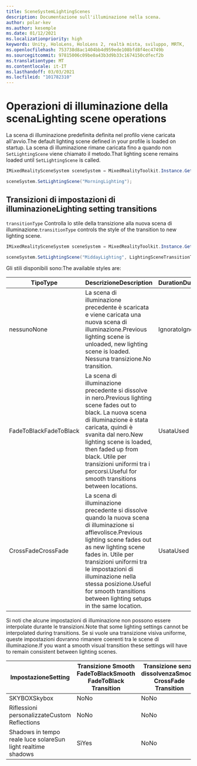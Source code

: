 ```yaml
---
title: SceneSystemLightingScenes
description: Documentazione sull'illuminazione nella scena.
author: polar-kev
ms.author: kesemple
ms.date: 01/12/2021
ms.localizationpriority: high
keywords: Unity, HoloLens, HoloLens 2, realtà mista, sviluppo, MRTK,
ms.openlocfilehash: 753738d8ac1404bb4d959ede108bfd8f4ec4749b
ms.sourcegitcommit: 97815006c09be0a43b3d9b33c1674150cdfecf2b
ms.translationtype: MT
ms.contentlocale: it-IT
ms.lasthandoff: 03/03/2021
ms.locfileid: "101782310"
---
```

# <a name="lighting-scene-operations"></a><span data-ttu-id="1f668-104">Operazioni di illuminazione della scena</span><span class="sxs-lookup"><span data-stu-id="1f668-104">Lighting scene operations</span></span>

<span data-ttu-id="1f668-105">La scena di illuminazione predefinita definita nel profilo viene caricata all'avvio.</span><span class="sxs-lookup"><span data-stu-id="1f668-105">The default lighting scene defined in your profile is loaded on startup.</span></span> <span data-ttu-id="1f668-106">La scena di illuminazione rimane caricata fino a quando non `SetLightingScene` viene chiamato il metodo.</span><span class="sxs-lookup"><span data-stu-id="1f668-106">That lighting scene remains loaded until `SetLightingScene` is called.</span></span>

```c#
IMixedRealitySceneSystem sceneSystem = MixedRealityToolkit.Instance.GetService<IMixedRealitySceneSystem>();

sceneSystem.SetLightingScene("MorningLighting");
```

## <a name="lighting-setting-transitions"></a><span data-ttu-id="1f668-107">Transizioni di impostazioni di illuminazione</span><span class="sxs-lookup"><span data-stu-id="1f668-107">Lighting setting transitions</span></span>

<span data-ttu-id="1f668-108">`transitionType` Controlla lo stile della transizione alla nuova scena di illuminazione.</span><span class="sxs-lookup"><span data-stu-id="1f668-108">`transitionType` controls the style of the transition to new lighting scene.</span></span>

```c#
IMixedRealitySceneSystem sceneSystem = MixedRealityToolkit.Instance.GetService<IMixedRealitySceneSystem>();

sceneSystem.SetLightingScene("MiddayLighting", LightingSceneTransitionType.CrossFade);
```

<span data-ttu-id="1f668-109">Gli stili disponibili sono:</span><span class="sxs-lookup"><span data-stu-id="1f668-109">The available styles are:</span></span>

<span data-ttu-id="1f668-110">Tipo</span><span class="sxs-lookup"><span data-stu-id="1f668-110">Type</span></span> | <span data-ttu-id="1f668-111">Descrizione</span><span class="sxs-lookup"><span data-stu-id="1f668-111">Description</span></span> | <span data-ttu-id="1f668-112">Duration</span><span class="sxs-lookup"><span data-stu-id="1f668-112">Duration</span></span>
--- | --- | ---
<span data-ttu-id="1f668-113">nessuno</span><span class="sxs-lookup"><span data-stu-id="1f668-113">None</span></span> | <span data-ttu-id="1f668-114">La scena di illuminazione precedente è scaricata e viene caricata una nuova scena di illuminazione.</span><span class="sxs-lookup"><span data-stu-id="1f668-114">Previous lighting scene is unloaded, new lighting scene is loaded.</span></span> <span data-ttu-id="1f668-115">Nessuna transizione.</span><span class="sxs-lookup"><span data-stu-id="1f668-115">No transition.</span></span> | <span data-ttu-id="1f668-116">Ignorato</span><span class="sxs-lookup"><span data-stu-id="1f668-116">Ignored</span></span>
<span data-ttu-id="1f668-117">FadeToBlack</span><span class="sxs-lookup"><span data-stu-id="1f668-117">FadeToBlack</span></span> | <span data-ttu-id="1f668-118">La scena di illuminazione precedente si dissolve in nero.</span><span class="sxs-lookup"><span data-stu-id="1f668-118">Previous lighting scene fades out to black.</span></span> <span data-ttu-id="1f668-119">La nuova scena di illuminazione è stata caricata, quindi è svanita dal nero.</span><span class="sxs-lookup"><span data-stu-id="1f668-119">New lighting scene is loaded, then faded up from black.</span></span> <span data-ttu-id="1f668-120">Utile per transizioni uniformi tra i percorsi.</span><span class="sxs-lookup"><span data-stu-id="1f668-120">Useful for smooth transitions between locations.</span></span> | <span data-ttu-id="1f668-121">Usata</span><span class="sxs-lookup"><span data-stu-id="1f668-121">Used</span></span>
<span data-ttu-id="1f668-122">CrossFade</span><span class="sxs-lookup"><span data-stu-id="1f668-122">CrossFade</span></span> | <span data-ttu-id="1f668-123">La scena di illuminazione precedente si dissolve quando la nuova scena di illuminazione si affievolisce.</span><span class="sxs-lookup"><span data-stu-id="1f668-123">Previous lighting scene fades out as new lighting scene fades in.</span></span> <span data-ttu-id="1f668-124">Utile per transizioni uniformi tra le impostazioni di illuminazione nella stessa posizione.</span><span class="sxs-lookup"><span data-stu-id="1f668-124">Useful for smooth transitions between lighting setups in the same location.</span></span> | <span data-ttu-id="1f668-125">Usata</span><span class="sxs-lookup"><span data-stu-id="1f668-125">Used</span></span>

<span data-ttu-id="1f668-126">Si noti che alcune impostazioni di illuminazione non possono essere interpolate durante le transizioni.</span><span class="sxs-lookup"><span data-stu-id="1f668-126">Note that some lighting settings cannot be interpolated during transitions.</span></span> <span data-ttu-id="1f668-127">Se si vuole una transizione visiva uniforme, queste impostazioni dovranno rimanere coerenti tra le scene di illuminazione.</span><span class="sxs-lookup"><span data-stu-id="1f668-127">If you want a smooth visual transition these settings will have to remain consistent between lighting scenes.</span></span>

<span data-ttu-id="1f668-128">Impostazione</span><span class="sxs-lookup"><span data-stu-id="1f668-128">Setting</span></span> | <span data-ttu-id="1f668-129">Transizione Smooth FadeToBlack</span><span class="sxs-lookup"><span data-stu-id="1f668-129">Smooth FadeToBlack Transition</span></span> | <span data-ttu-id="1f668-130">Transizione senza dissolvenza</span><span class="sxs-lookup"><span data-stu-id="1f668-130">Smooth CrossFade Transition</span></span>
--- | --- | ---
<span data-ttu-id="1f668-131">SKYBOX</span><span class="sxs-lookup"><span data-stu-id="1f668-131">Skybox</span></span> | <span data-ttu-id="1f668-132">No</span><span class="sxs-lookup"><span data-stu-id="1f668-132">No</span></span> | <span data-ttu-id="1f668-133">No</span><span class="sxs-lookup"><span data-stu-id="1f668-133">No</span></span>
<span data-ttu-id="1f668-134">Riflessioni personalizzate</span><span class="sxs-lookup"><span data-stu-id="1f668-134">Custom Reflections</span></span> | <span data-ttu-id="1f668-135">No</span><span class="sxs-lookup"><span data-stu-id="1f668-135">No</span></span> | <span data-ttu-id="1f668-136">No</span><span class="sxs-lookup"><span data-stu-id="1f668-136">No</span></span>
<span data-ttu-id="1f668-137">Shadows in tempo reale luce solare</span><span class="sxs-lookup"><span data-stu-id="1f668-137">Sun light realtime shadows</span></span> | <span data-ttu-id="1f668-138">Sì</span><span class="sxs-lookup"><span data-stu-id="1f668-138">Yes</span></span> | <span data-ttu-id="1f668-139">No</span><span class="sxs-lookup"><span data-stu-id="1f668-139">No</span></span>
